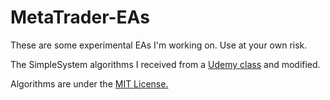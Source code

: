 # MetaTrader-EAs

These are some experimental EAs I'm working on. Use at your own risk.

The SimpleSystem algorithms I received from a [Udemy class](https://www.udemy.com/learn-mql4/learn/v4/overview) and modified.

Algorithms are under the [MIT License.](LICENSE.md)

